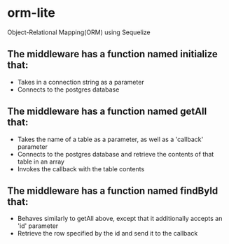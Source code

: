 # orm-lite
Object-Relational Mapping(ORM) using Sequelize

## The middleware has a function named initialize that:
* Takes in a connection string as a parameter
* Connects to the postgres database
## The middleware has a function named getAll that:
* Takes the name of a table as a parameter, as well as a 'callback' parameter
* Connects to the postgres database and retrieve the contents of that table in an array
* Invokes the callback with the table contents
## The middleware has a function named findById that:
* Behaves similarly to getAll above, except that it additionally accepts an 'id' parameter
* Retrieve the row specified by the id and send it to the callback
